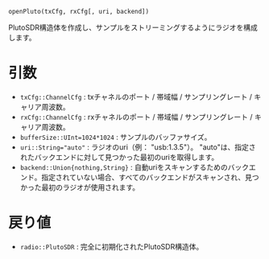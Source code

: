 ```
openPluto(txCfg, rxCfg[, uri, backend])
```

PlutoSDR構造体を作成し、サンプルをストリーミングするようにラジオを構成します。

# 引数

  * `txCfg::ChannelCfg` : txチャネルのポート / 帯域幅 / サンプリングレート / キャリア周波数。
  * `rxCfg::ChannelCfg` : rxチャネルのポート / 帯域幅 / サンプリングレート / キャリア周波数。
  * `bufferSize::UInt=1024*1024` : サンプルのバッファサイズ。
  * `uri::String="auto"` : ラジオのuri（例： "usb:1.3.5"）。 "auto"は、指定されたバックエンドに対して見つかった最初のuriを取得します。
  * `backend::Union{nothing,String}` : 自動uriをスキャンするためのバックエンド。指定されていない場合、すべてのバックエンドがスキャンされ、見つかった最初のラジオが使用されます。

# 戻り値

  * `radio::PlutoSDR` : 完全に初期化されたPlutoSDR構造体。
